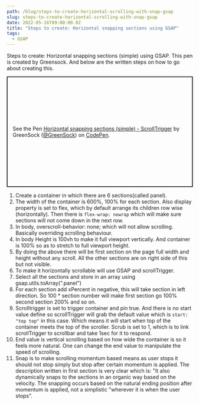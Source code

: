 ```yaml
---
path: /blog/steps-to-create-horizontal-scrolling-with-snap-gsap
slug: steps-to-create-horizontal-scrolling-with-snap-gsap
date: 2022-05-16T09:00:00.0Z
title: "Steps to create: Horizontal snapping sections using GSAP"
tags:
  - GSAP
---
```


Steps to create: Horizontal snapping sections (simple) using GSAP.
This pen is created by Greensock. And below are the written steps on how to go about creating this.

<p class="codepen" data-height="300" data-default-tab="html,result" data-slug-hash="YzygYvM" data-user="GreenSock" style="height: 300px; box-sizing: border-box; display: flex; align-items: center; justify-content: center; border: 2px solid; margin: 1em 0; padding: 1em;">
  <span>See the Pen <a href="https://codepen.io/GreenSock/pen/YzygYvM">
  Horizontal snapping sections (simple) - ScrollTrigger</a> by GreenSock (<a href="https://codepen.io/GreenSock">@GreenSock</a>)
  on <a href="https://codepen.io">CodePen</a>.</span>
</p>
<script async src="https://cpwebassets.codepen.io/assets/embed/ei.js"></script>



1. Create a container in which there are 6 sections(called panel).
2. The width of the container is 600%, 100% for each section. Also display property is set to flex, which by default arrange its children row wise (horizontally). Then there is ```flex-wrap: nowrap``` which will make sure sections will not come down in the next row.
3. In body, overscroll-behavior: none; which will not allow scrolling. Basically overriding scrolling behaviour.
4. In body Height is 100vh to make it full viewport vertically. And container is 100% so as to stretch to full viewport height.
5. By doing the above there will be first section on the page full width and height without any scroll. All the other sections are on right side of this but not visible.
6. To make it horizontally scrollable will use GSAP and scrollTrigger.
7. Select all the sections and store in an array using gsap.utils.toArray(".panel")
8. For each section add xPercent in negative,  this will take section in left direction. So 100 * section number will make first section go 100% second section 200% and so on.
9. Scrolltrigger is set to trigger container and pin true. And there is no start value define so scrollTrigger will grab the default value which is ```start: "top top"``` in this case. Which means it will start when top of the container meets the top of the scroller. Scrub is set to 1, which is to link scrollTrigger to scrollbar and take 1sec for it to respond. 
10. End value is vertical scrolling based on how wide the container is so it feels more natural. One can change the end value to manipulate the speed of scrolling.
11. Snap is to make scrolling momentum based means as user stops it should not stop simply but stop after certain momentum is applied. The description written in first section is very clear which is: "It also dynamically snaps to the sections in an organic way based on the velocity. The snapping occurs based on the natural ending position after momentum is applied, not a simplistic "wherever it is when the user stops".



